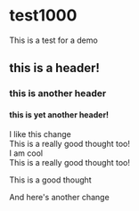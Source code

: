 # test1000

This is a test for a demo

## this is a header!

### this is another header

#### this is yet another header!
I like this change      
This is a really good thought too!     
I am cool      
This is a really good thought too!    

This is a good thought     

And here's another change

